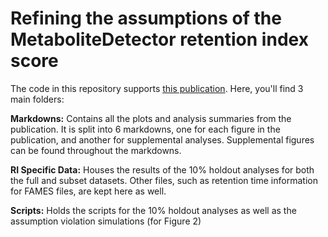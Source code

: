 # Refining the assumptions of the MetaboliteDetector retention index score

The code in this repository supports [this publication](https://pubs.acs.org/doi/10.1021/acs.analchem.2c05783). Here, you'll find 3 main folders: 

**Markdowns:** Contains all the plots and analysis summaries from the publication. It is split into 6 markdowns, one for each figure in the publication, and another for supplemental analyses. Supplemental figures can be found throughout the markdowns. 

**RI Specific Data:** Houses the results of the 10% holdout analyses for both the full and subset datasets. Other files, such as retention time information for FAMES files, are kept here as well. 

**Scripts:** Holds the scripts for the 10% holdout analyses as well as the assumption violation simulations (for Figure 2) 

